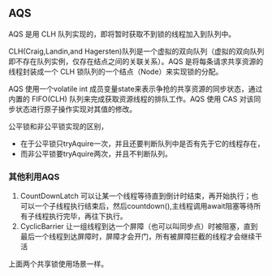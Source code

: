 ## AQS

AQS 是用 CLH 队列实现的，即将暂时获取不到锁的线程加入到队列中。

CLH(Craig,Landin,and Hagersten)队列是一个虚拟的双向队列（虚拟的双向队列即不存在队列实例，仅存在结点之间的关联关系）。AQS 是将每条请求共享资源的线程封装成一个 CLH 锁队列的一个结点（Node）来实现锁的分配。

AQS 使用一个volatile int 成员变量state来表示争抢的共享资源的同步状态，通过内置的 FIFO(CLH) 队列来完成获取资源线程的排队工作。AQS 使用 CAS 对该同步状态进行原子操作实现对其值的修改。

公平锁和非公平锁实现的区别，
* 在于公平锁只tryAquire一次，并且还要判断队列中是否有先于它的线程存在，
* 而非公平锁要tryAquire两次，并且不判断队列。

### 其他利用AQS

1. CountDownLatch 可以让某一个线程等待直到倒计时结束，再开始执行；也可以一个子线程执行结束后，然后countdown(),主线程调用await阻塞等待所有子线程执行完毕，再往下执行。
2. CyclicBarrier 让一组线程到达一个屏障（也可以叫同步点）时被阻塞，直到最后一个线程到达屏障时，屏障才会开门，所有被屏障拦截的线程才会继续干活

上面两个共享锁使用场景一样。
